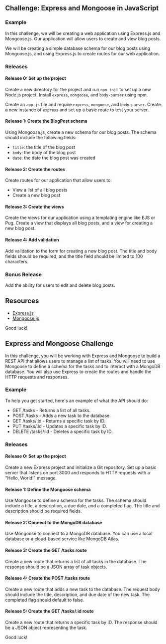 Challenge: Express and Mongoose in JavaScript
---------------------------------------------

### Example

In this challenge, we will be creating a web application using Express.js and Mongoose.js. Our application will allow users to create and view blog posts.

We will be creating a simple database schema for our blog posts using Mongoose.js, and using Express.js to create routes for our web application.

### Releases

#### Release 0: Set up the project

Create a new directory for the project and run `npm init` to set up a new Node.js project. Install `express`, `mongoose`, and `body-parser` using npm.

Create an `app.js` file and require `express`, `mongoose`, and `body-parser`. Create a new instance of `express` and set up a basic route to test your server.

#### Release 1: Create the BlogPost schema

Using Mongoose.js, create a new schema for our blog posts. The schema should include the following fields:

-   `title`: the title of the blog post
-   `body`: the body of the blog post
-   `date`: the date the blog post was created

#### Release 2: Create the routes

Create routes for our application that allow users to:

-   View a list of all blog posts
-   Create a new blog post

#### Release 3: Create the views

Create the views for our application using a templating engine like EJS or Pug. Create a view that displays all blog posts, and a view for creating a new blog post.

#### Release 4: Add validation

Add validation to the form for creating a new blog post. The title and body fields should be required, and the title field should be limited to 100 characters.

### Bonus Release

Add the ability for users to edit and delete blog posts.

Resources
---------

-   [Express.js](https://expressjs.com/)
-   [Mongoose.js](https://mongoosejs.com/)

Good luck!







Express and Mongoose Challenge
------------------------------

In this challenge, you will be working with Express and Mongoose to build a REST API that allows users to manage a list of tasks. You will need to use Mongoose to define a schema for the tasks and to interact with a MongoDB database. You will also use Express to create the routes and handle the HTTP requests and responses.

### Example

To help you get started, here's an example of what the API should do:

-   GET /tasks - Returns a list of all tasks.
-   POST /tasks - Adds a new task to the database.
-   GET /tasks/:id - Returns a specific task by ID.
-   PUT /tasks/:id - Updates a specific task by ID.
-   DELETE /tasks/:id - Deletes a specific task by ID.

### Releases

#### Release 0: Set up the project

Create a new Express project and initialize a Git repository. Set up a basic server that listens on port 3000 and responds to HTTP requests with a "Hello, World!" message.

#### Release 1: Define the Mongoose schema

Use Mongoose to define a schema for the tasks. The schema should include a title, a description, a due date, and a completed flag. The title and description should be required fields.

#### Release 2: Connect to the MongoDB database

Use Mongoose to connect to a MongoDB database. You can use a local database or a cloud-based service like MongoDB Atlas.

#### Release 3: Create the GET /tasks route

Create a new route that returns a list of all tasks in the database. The response should be a JSON array of task objects.

#### Release 4: Create the POST /tasks route

Create a new route that adds a new task to the database. The request body should include the title, description, and due date of the new task. The completed flag should default to false.

#### Release 5: Create the GET /tasks/:id route

Create a new route that returns a specific task by ID. The response should be a JSON object representing the task.

Good luck!